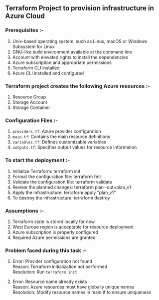 ## Terraform Project to provision infrastructure in Azure Cloud

### Prerequisites :-

1. Unix-based operating system, such as Linux, macOS or Windows Subsystem for Linux
2. GNU-like build environment available at the command line
3. Account with elevated rights to install the dependencies
4. Azure subscription and appropriate permissions
5. Terraform CLI installed
6. Azure CLI installed and configured

### Terraform project creates the following Azure resources :-

1. Resource Group
2. Storage Account
3. Storage Container

### Configuration Files :-

1. `providers.tf`: Azure provider configuration
2. `main.tf`: Contains the main resource definitions
3. `variables.tf`: Defines customizable variables
4. `outputs.tf`: Specifies output values for resource information

### To start the deployment :-

1. Initialize Terraform: terraform init
2. Format the configuration file: terraform fmt
3. Validate the configuration file: terraform validate
2. Review the planned changes: terraform plan -out=plan_v1
3. Apply the infrastructure: terraform apply "plan_v1"
4. To destroy the infrastructure: terraform destroy

### Assumptions :-

1. Terraform state is stored locally for now
2. West Europe region is acceptable for resource deployment
3. Azure subscription is properly configured
4. Required Azure permissions are granted

### Problem faced during this task :-

1. Error: Provider configuration not found  
   Reason: Terraform initialization not performed  
   Resolution: Run `terraform init`  
   
2. Error: Resource name already exists  
   Reason: Azure resources must have globally unique names  
   Resolution: Modify resource names in main.tf to ensure uniqueness  
